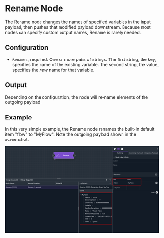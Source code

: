 # Rename Node

The Rename node changes the names of specified variables in the input payload, then pushes that modified payload downstream. Because most nodes can specify custom output names, Rename is rarely needed.

## Configuration

* `Renames`, required: One or more pairs of strings. The first string, the key, specifies the name of the existing variable. The second string, the value, specifies the *new* name for that variable.

## Output

Depending on the configuration, the node will re-name elements of the outgoing payload.

## Example

In this very simple example, the Rename node renames the built-in default item "flow" to "MyFlow". Note the outgoing payload shown in the screenshot:

![](rename-example.png)
